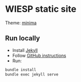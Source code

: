 # WIESP static site

Theme: [minima](https://github.com/jekyll/minima)

## Run locally

- Install [Jekyll](https://jekyllrb.com/docs/installation/)
- Follow [GitHub instructions](https://docs.github.com/en/pages/setting-up-a-github-pages-site-with-jekyll/testing-your-github-pages-site-locally-with-jekyll)
- Run:

```bash
bundle install
bundle exec jekyll serve
```
